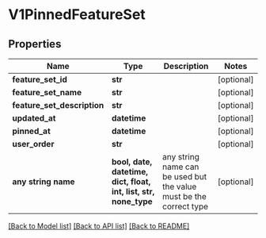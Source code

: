 # V1PinnedFeatureSet


## Properties
Name | Type | Description | Notes
------------ | ------------- | ------------- | -------------
**feature_set_id** | **str** |  | [optional] 
**feature_set_name** | **str** |  | [optional] 
**feature_set_description** | **str** |  | [optional] 
**updated_at** | **datetime** |  | [optional] 
**pinned_at** | **datetime** |  | [optional] 
**user_order** | **str** |  | [optional] 
**any string name** | **bool, date, datetime, dict, float, int, list, str, none_type** | any string name can be used but the value must be the correct type | [optional]

[[Back to Model list]](../README.md#documentation-for-models) [[Back to API list]](../README.md#documentation-for-api-endpoints) [[Back to README]](../README.md)


